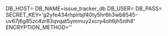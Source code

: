 DB_HOST=
DB_NAME=issue_tracker_db
DB_USER=
DB_PASS=
SECRET_KEY='g2yfe434rhplrbjf40ty5hr6h3wb8545-uv67j6g85zc4zr83qvqat5ymmuy2xcry4oh6jh5nlh8'
ENCRYPTION_METHOD=''